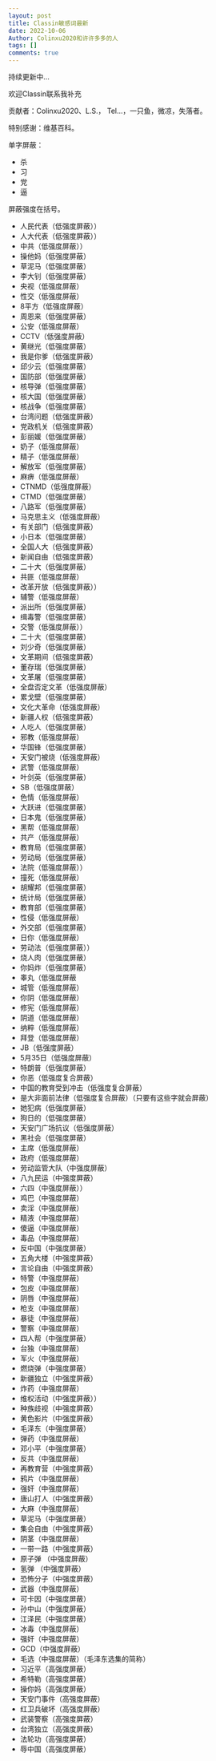 ```yaml
---
layout: post
title: Classin敏感词最新
date: 2022-10-06
Author: Colinxu2020和许许多多的人
tags: []
comments: true
---
```

持续更新中...

欢迎Classin联系我补充

贡献者：Colinxu2020、L.S.， Tel...，一只鱼，微凉，失落者。

特别感谢：维基百科。

单字屏蔽：

- 杀
- 习
- 党
- 逼

屏蔽强度在括号。

- 人民代表（低强度屏蔽））
- 人大代表（低强度屏蔽））
- 中共（低强度屏蔽））
- 操他妈（低强度屏蔽）
- 草泥马（低强度屏蔽）
- 李大钊（低强度屏蔽）
- 央视（低强度屏蔽）
- 性交（低强度屏蔽）
- 8平方（低强度屏蔽）
- 周恩来（低强度屏蔽）
- 公安（低强度屏蔽）
- CCTV（低强度屏蔽）
- 黄继光（低强度屏蔽）
- 我是你爹（低强度屏蔽）
- 邱少云（低强度屏蔽）
- 国防部（低强度屏蔽）
- 核导弹（低强度屏蔽）
- 核大国（低强度屏蔽）
- 核战争（低强度屏蔽）
- 台湾问题（低强度屏蔽）
- 党政机关（低强度屏蔽）
- 彭丽媛（低强度屏蔽）
- 奶子（低强度屏蔽）
- 精子（低强度屏蔽）
- 解放军（低强度屏蔽）
- 麻痹（低强度屏蔽）
- CTNMD（低强度屏蔽）
- CTMD（低强度屏蔽）
- 八路军（低强度屏蔽）
- 马克思主义（低强度屏蔽）
- 有关部门（低强度屏蔽）
- 小日本（低强度屏蔽）
- 全国人大（低强度屏蔽）
- 新闻自由（低强度屏蔽）
- 二十大（低强度屏蔽）
- 共匪（低强度屏蔽）
- 改革开放（低强度屏蔽））
- 辅警（低强度屏蔽）
- 派出所（低强度屏蔽）
- 缉毒警（低强度屏蔽）
- 交警（低强度屏蔽））
- 二十大（低强度屏蔽）
- 刘少奇（低强度屏蔽）
- 文革期间（低强度屏蔽）
- 董存瑞（低强度屏蔽）
- 文革屠（低强度屏蔽）
- 全盘否定文革（低强度屏蔽）
- 累戈壁（低强度屏蔽）
- 文化大革命（低强度屏蔽）
- 新疆人权（低强度屏蔽）
- 人吃人（低强度屏蔽）
- 邪教（低强度屏蔽）
- 华国锋（低强度屏蔽）
- 天安门被烧（低强度屏蔽）
- 武警（低强度屏蔽）
- 叶剑英（低强度屏蔽）
- SB（低强度屏蔽）
- 色情（低强度屏蔽）
- 大跃进（低强度屏蔽）
- 日本鬼（低强度屏蔽）
- 黑帮（低强度屏蔽）
- 共产（低强度屏蔽）
- 教育局（低强度屏蔽）
- 劳动局（低强度屏蔽）
- 法院（低强度屏蔽））
- 撞死（低强度屏蔽）
- 胡耀邦（低强度屏蔽）
- 统计局（低强度屏蔽）
- 教育部（低强度屏蔽）
- 性侵（低强度屏蔽）
- 外交部（低强度屏蔽）
- 日你（低强度屏蔽）
- 劳动法（低强度屏蔽））
- 烧人肉（低强度屏蔽）
- 你妈炸（低强度屏蔽）
- 睾丸（低强度屏蔽
- 城管（低强度屏蔽）
- 你阴（低强度屏蔽）
- 修宪（低强度屏蔽）
- 阴道（低强度屏蔽）
- 纳粹（低强度屏蔽）
- 拜登（低强度屏蔽）
- JB（低强度屏蔽）
- 5月35日（低强度屏蔽）
- 特朗普（低强度屏蔽）
- 你恶（低强度复合屏蔽）
- 中国的教育受到冲击（低强度复合屏蔽）
- 是大非面前法律（低强度复合屏蔽）（只要有这些字就会屏蔽）
- 她犯病（低强度屏蔽）
- 狗日的（低强度屏蔽）
- 天安门广场抗议（低强度屏蔽）
- 黑社会（低强度屏蔽）
- 主席（低强度屏蔽）
- 政府（低强度屏蔽）
- 劳动监管大队（中强度屏蔽）
- 八九民运（中强度屏蔽）
- 六四（中强度屏蔽））
- 鸡巴（中强度屏蔽）
- 卖淫（中强度屏蔽）
- 精液（中强度屏蔽）
- 傻逼（中强度屏蔽）
- 毒品（中强度屏蔽）
- 反中国（中强度屏蔽）
- 五角大楼（中强度屏蔽）
- 言论自由（中强度屏蔽）
- 特警（中强度屏蔽）
- 包皮（中强度屏蔽）
- 阴唇（中强度屏蔽）
- 枪支（中强度屏蔽）
- 暴徒（中强度屏蔽）
- 警察（中强度屏蔽）
- 四人帮（中强度屏蔽）
- 台独（中强度屏蔽）
- 军火（中强度屏蔽）
- 燃烧弹（中强度屏蔽）
- 新疆独立（中强度屏蔽）
- 炸药（中强度屏蔽）
- 维权活动（中强度屏蔽））
- 种族歧视（中强度屏蔽）
- 黄色影片（中强度屏蔽）
- 毛泽东（中强度屏蔽）
- 弹药（中强度屏蔽）
- 邓小平（中强度屏蔽）
- 反共（中强度屏蔽）
- 再教育营（中强度屏蔽）
- 鸦片（中强度屏蔽）
- 强奸（中强度屏蔽）
- 唐山打人（中强度屏蔽）
- 大麻（中强度屏蔽）
- 草泥马（中强度屏蔽）
- 集会自由（中强度屏蔽）
- 阴茎（中强度屏蔽）
- 一带一路（中强度屏蔽）
- 原子弹 （中强度屏蔽）
- 氢弹 （中强度屏蔽）
- 恐怖分子（中强度屏蔽）
- 武器（中强度屏蔽）
- 可卡因（中强度屏蔽）
- 孙中山（中强度屏蔽）
- 江泽民（中强度屏蔽）
- 冰毒（中强度屏蔽）
- 强奸（中强度屏蔽）
- GCD（中强度屏蔽）
- 毛选（中强度屏蔽）（毛泽东选集的简称）
- 习近平（高强度屏蔽）
- 希特勒（高强度屏蔽）
- 操你妈（高强度屏蔽）
- 天安门事件（高强度屏蔽）
- 红卫兵破坏（高强度屏蔽）
- 武装警察（高强度屏蔽）
- 台湾独立（高强度屏蔽）
- 法轮功（高强度屏蔽）
- 辱中国（高强度屏蔽）
